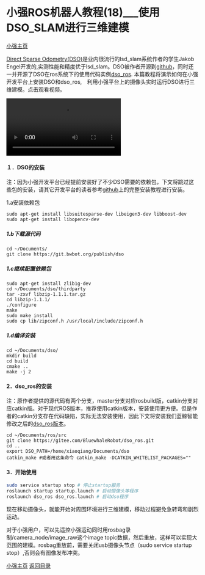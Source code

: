 # 小强ROS机器人教程(18)___使用DSO_SLAM进行三维建模<br>
[小强主页](https://www.bwbot.org/products/xiaoqiang-4-pro)

[Direct Sparse Odometry(DSO)](http://community.bwbot.org/uploads/files/1480933817963-engel2016dso.pdf)是业内很流行的lsd_slam系统作者的学生Jakob Engel开发的,实测性能和精度优于lsd_slam。DSO被作者开源到[github](https://github.com/JakobEngel/dso.git)，同时还一并开源了DSO在ros系统下的使用代码实例[dso_ros](https://github.com/JakobEngel/dso_ros.git).
本篇教程将演示如何在小强开发平台上安装DSO和dso_ros,　利用小强平台上的摄像头实时运行DSO进行三维建模。点击观看视频。

<video src="https://community.bwbot.org/assets/uploads/files/1537756973806-030020010058457965401101ec6fedf462dbbd-868c-f4af-2c8c-2a30414581c2.mp4" controls style="max-width:100%;"></video>

#### １．DSO的安装

注：因为小强开发平台已经提前安装好了不少DSO需要的依赖包，下文将跳过这些包的安装，请其它开发平台的读者参考[github](https://github.com/JakobEngel/dso.git)上的完整安装教程进行安装。

1.a安装依赖包
```
sudo apt-get install libsuitesparse-dev libeigen3-dev libboost-dev
sudo apt-get install libopencv-dev
```
##### 1.b下载源代码
```
cd ~/Documents/
git clone https://git.bwbot.org/publish/dso
```
##### 1.c继续配置依赖包
```
sudo apt-get install zlib1g-dev
cd ~/Documents/dso/thirdparty
tar -zxvf libzip-1.1.1.tar.gz
cd libzip-1.1.1/
./configure
make
sudo make install
sudo cp lib/zipconf.h /usr/local/include/zipconf.h
```
##### 1.d编译安装
```
cd ~/Documents/dso/
mkdir build 
cd build 
cmake .. 
make -j 2
```
#### 2．dso_ros的安装
注：原作者提供的源代码有两个分支，master分支对应rosbuild版，catkin分支对应catkin版。对于现代ROS版本，推荐使用catkin版本，安装使用更方便。但是作者的catkin分支存在代码缺陷，实际无法安装使用，因此下文将安装我们蓝鲸智能修改之后的[dso_ros版本](https://github.com/BlueWhaleRobot/dso_ros.git)。
```
cd ~/Documents/ros/src
git clone https://gitee.com/BluewhaleRobot/dso_ros.git
cd ..
export DSO_PATH=/home/xiaoqiang/Documents/dso
catkin_make #或者用这条命令 catkin_make -DCATKIN_WHITELIST_PACKAGES=""
```
#### 3．开始使用

```bash
sudo service startup stop # 停止startup服务
roslaunch startup startup.launch # 启动摄像头等程序
roslaunch dso_ros dso_ros.launch # 启动dso程序
```

 现在移动摄像头，就能开始对周围环境进行三维建模，移动过程避免急转弯和剧烈运动。

对于小强用户，可以先遥控小强运动同时用rosbag录制/camera_node/image_raw这个image topic数据，然后重放，这样可以实现大范围的建模。rosbag重放前，需要关闭usb摄像头节点（sudo service startup stop）,否则会有图像发布冲突。

[小强主页](https://www.bwbot.org/products/xiaoqiang-4-pro)
[返回目录](https://community.bwbot.org/topic/110)
